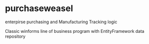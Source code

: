 # purchaseweasel
enterpirse purchasing and Manufacturing Tracking logic

Classic winforms line of business program with EntityFramework data repository
